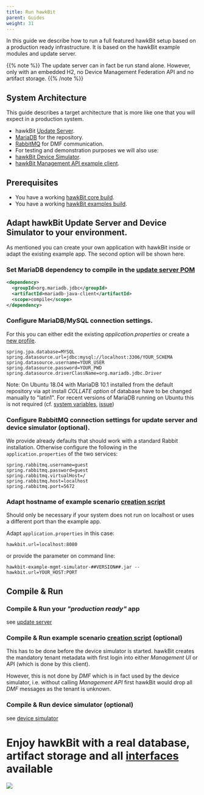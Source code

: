 ```yaml
---
title: Run hawkBit
parent: Guides
weight: 31
---
```


In this guide we describe how to run a full featured hawkBit setup based on a production ready infrastructure. It is based on the hawkBit example modules and update server.

<!--more-->

{{% note %}}
The update server can in fact be run stand alone. However, only with an embedded H2, no Device Management Federation API and no artifact storage.
{{% /note %}}

## System Architecture

This guide describes a target architecture that is more like one that you will expect in a production system.

- hawkBit [Update Server](https://github.com/eclipse/hawkbit/tree/master/hawkbit-runtime/hawkbit-update-server).
- [MariaDB](https://mariadb.org) for the repository.
- [RabbitMQ](https://www.rabbitmq.com) for DMF communication.
- For testing and demonstration purposes we will also use:
- [hawkBit Device Simulator](https://github.com/eclipse/hawkbit-examples/tree/master/hawkbit-device-simulator).
- [hawkBit Management API example client](https://github.com/eclipse/hawkbit-examples/tree/master/hawkbit-example-mgmt-feign-client).

## Prerequisites

- You have a working [hawkBit core build](https://github.com/eclipse/hawkbit).
- You have a working [hawkBit examples build](https://github.com/eclipse/hawkbit-examples).

## Adapt hawkBit Update Server and Device Simulator to your environment.

As mentioned you can create your own application with hawkBit inside or adapt the existing example app. The second option will be shown here.

### Set MariaDB dependency to compile in the [update server POM](https://github.com/eclipse/hawkbit/blob/master/hawkbit-runtime/hawkbit-update-server/pom.xml)

```xml
<dependency>
  <groupId>org.mariadb.jdbc</groupId>
  <artifactId>mariadb-java-client</artifactId>
  <scope>compile</scope>
</dependency>
```

### Configure MariaDB/MySQL connection settings.

For this you can either edit the existing _application.properties_ or create a [new profile](http://docs.spring.io/spring-boot/docs/current/reference/htmlsingle/#boot-features-external-config-profile-specific-properties).

```properties
spring.jpa.database=MYSQL
spring.datasource.url=jdbc:mysql://localhost:3306/YOUR_SCHEMA
spring.datasource.username=YOUR_USER
spring.datasource.password=YOUR_PWD
spring.datasource.driverClassName=org.mariadb.jdbc.Driver
```

Note: On Ubuntu 18.04 with MariaDB 10.1 installed from the default repository via apt install _COLLATE option_ of database have to be changed manually to "latin1".
For recent versions of MariaDB running on Ubuntu this is not required (cf. [system variables](https://mariadb.com/kb/en/differences-in-mariadb-in-debian-and-ubuntu), [issue](https://github.com/eclipse/hawkbit/issues/963))

### Configure RabbitMQ connection settings for update server and device simulator (optional).

We provide already defaults that should work with a standard Rabbit installation. Otherwise configure the following in the `application.properties` of the two services:

```properties
spring.rabbitmq.username=guest
spring.rabbitmq.password=guest
spring.rabbitmq.virtualHost=/
spring.rabbitmq.host=localhost
spring.rabbitmq.port=5672
```

### Adapt hostname of example scenario [creation script](https://github.com/eclipse/hawkbit-examples/blob/master/hawkbit-example-mgmt-simulator/src/main/resources/application.properties)

Should only be necessary if your system does not run on localhost or uses a different port than the example app.

Adapt `application.properties` in this case:

```properties
hawkbit.url=localhost:8080
```

or provide the parameter on command line:

```properties
hawkbit-example-mgmt-simulator-##VERSION##.jar --hawkbit.url=YOUR_HOST:PORT
```

## Compile & Run

### Compile & Run your _"production ready"_ app

see [update server](https://github.com/eclipse/hawkbit/tree/master/hawkbit-runtime/hawkbit-update-server)

### Compile & Run example scenario [creation script](https://github.com/eclipse/hawkbit-examples/tree/master/hawkbit-example-mgmt-simulator) (optional)

This has to be done before the device simulator is started. hawkBit creates the mandatory tenant metadata with first login into either _Management UI_ or API (which is done by this client).

However, this is not done by _DMF_ which is in fact used by the device simulator, i.e. without calling _Management API_ first hawkBit would drop all _DMF_ messages as the tenant is unknown.

### Compile & Run device simulator (optional)

see [device simulator](https://github.com/eclipse/hawkbit-examples/tree/master/hawkbit-device-simulator)

# Enjoy hawkBit with a real database, artifact storage and all [interfaces](../../apis/) available

![](../../images/hawkbit_ui.png)
